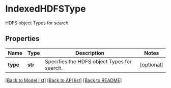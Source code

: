 # IndexedHDFSType

HDFS object Types for search.

## Properties
Name | Type | Description | Notes
------------ | ------------- | ------------- | -------------
**type** | **str** | Specifies the HDFS object Types for search. | [optional] 

[[Back to Model list]](../README.md#documentation-for-models) [[Back to API list]](../README.md#documentation-for-api-endpoints) [[Back to README]](../README.md)


